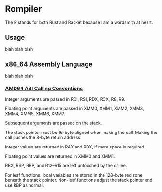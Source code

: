 # Rompiler

The R stands for both Rust and Racket because I am a wordsmith at heart.

## Usage

blah blah blah

## x86_64 Assembly Language

blah blah blah

### [AMD64 ABI Calling Conventions](https://en.wikipedia.org/wiki/X86_calling_conventions#System_V_AMD64_ABI)

Integer arguments are passed in RDI, RSI, RDX, RCX, R8, R9.

Floating point arguments are passed in XMM0, XMM1, XMM2, XMM3, XMM4, XMM5, XMM6, XMM7.

Subsequent arguments are passed on the stack.

The stack pointer must be 16-byte aligned when making the call. Making the call pushes the 8-byte return address.

Integer values are returned in RAX and RDX, if more space is required.

Floating point values are returned in XMM0 and XMM1.

RBX, RSP, RBP, and R12–R15 are left untouched by the callee.

For leaf functions, local variables are stored in the 128-byte red zone beneath the stack pointer. Non-leaf functions adjust the stack pointer and use RBP as normal.
